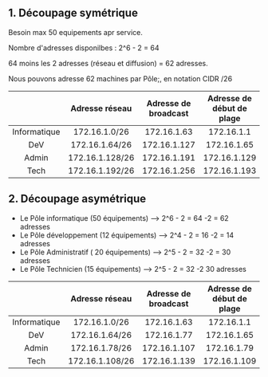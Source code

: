 ## 1. Découpage symétrique

Besoin max 50 equipements apr service.

Nombre d'adresses disponilbes : 2^6 - 2 = 64

64 moins les 2 adresses (réseau et diffusion) = 62 adresses.

Nous pouvons adresse 62 machines par Pôle;, en notation CIDR /26



















|     | Adresse réseau | Adresse de broadcast | Adresse de début de plage | 	Adresse de fin de plage |
|   :---------: |  :-------: | :---------: |  :-------: | :-------: |
| Informatique | 172.16.1.0/26 |  172.16.1.63 | 172.16.1.1 | 172.16.1.62 |
|   DeV | 172.16.1.64/26 |  172.16.1.127 | 172.16.1.65 | 172.16.1.126 |
|   Admin | 172.16.1.128/26 |  172.16.1.191 | 172.16.1.129 | 172.16.1.190 |
|   Tech | 172.16.1.192/26 |  172.16.1.256 | 172.16.1.193 | 172.16.1.255 |


## 2. Découpage asymétrique

* Le Pôle informatique (50 équipements) --> 2^6 - 2 = 64 -2 = 62 adresses
* Le Pôle développement (12 équipements) --> 2^4 - 2 = 16 -2 = 14 adresses
* Le Pôle Administratif ( 20 équipements) --> 2^5 - 2 = 32 -2 = 30 adresses
* Le Pôle Technicien (15 équipements) --> 2^5 - 2 = 32 -2 30 adresses

|     | Adresse réseau | Adresse de broadcast | Adresse de début de plage | 	Adresse de fin de plage |
|   :---------: |  :-------: | :---------: |  :-------: | :-------: |
| Informatique | 172.16.1.0/26 |  172.16.1.63 | 172.16.1.1 | 172.16.1.62 |
|   DeV | 172.16.1.64/26 |  172.16.1.77 | 172.16.1.65 | 172.16.1.76 |
|   Admin | 172.16.1.78/26 |  172.16.1.107 | 172.16.1.79 | 172.16.1.106 |
|   Tech | 172.16.1.108/26 |  172.16.1.139 | 172.16.1.109 | 172.16.1.138 |